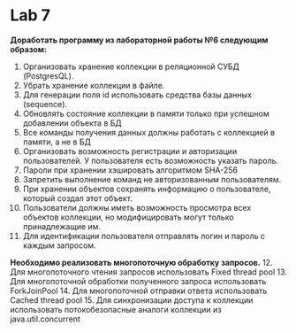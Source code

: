 # Lab 7

**Доработать программу из лабораторной работы №6 следующим образом:**

1. Организовать хранение коллекции в реляционной СУБД (PostgresQL).
2. Убрать хранение коллекции в файле. 
3. Для генерации поля id использовать средства базы данных (sequence). 
4. Обновлять состояние коллекции в памяти только при успешном добавлении объекта в БД 
5. Все команды получения данных должны работать с коллекцией в памяти, а не в БД 
6. Организовать возможность регистрации и авторизации пользователей. У пользователя есть возможность указать пароль. 
7. Пароли при хранении хэшировать алгоритмом SHA-256 
8. Запретить выполнение команд не авторизованным пользователям. 
9. При хранении объектов сохранять информацию о пользователе, который создал этот объект. 
10. Пользователи должны иметь возможность просмотра всех объектов коллекции, но модифицировать могут только принадлежащие им. 
11. Для идентификации пользователя отправлять логин и пароль с каждым запросом.

**Необходимо реализовать многопоточную обработку запросов.**
12. Для многопоточного чтения запросов использовать Fixed thread pool
13. Для многопоточной обработки полученного запроса использовать ForkJoinPool 
14. Для многопоточной отправки ответа использовать Cached thread pool 
15. Для синхронизации доступа к коллекции использовать потокобезопасные аналоги коллекции из java.util.concurrent